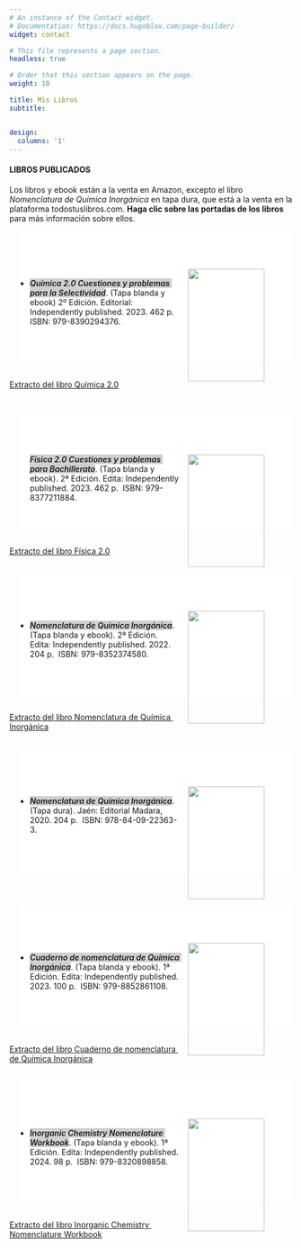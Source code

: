 ```yaml
---
# An instance of the Contact widget.
# Documentation: https://docs.hugoblox.com/page-builder/
widget: contact

# This file represents a page section.
headless: true

# Order that this section appears on the page.
weight: 10

title: Mis Libros
subtitle:


design:
  columns: '1'
---
```


#### LIBROS PUBLICADOS

Los libros y ebook están a la venta en Amazon, excepto el libro *Nomenclatura de Química Inorgánica* en tapa dura, que está a la venta en la plataforma todostuslibros.com. **Haga clic sobre las portadas de los libros** para más información sobre ellos.

<ul aria-label="Escribe una lista…" aria-multiline="true" class="rich-text editor-rich-text__editable block-editor-rich-text__editable is-selected" role="textbox" style="background-color: white; box-sizing: inherit; color: #181818; margin-bottom: 28px; margin-left: 1.3em; outline: currentcolor none medium; padding-bottom: inherit; padding-left: 1.3em; padding-right: inherit; padding-top: inherit; white-space: pre-wrap;">
<a href="https://www.amazon.es/dp/B0C1HWRFHK" style="clear: right; float: right; margin-bottom: 1em; margin-left: 1em;"><img border="0" data-original-height="500" data-original-width="341" height="200" src="https://www.dropbox.com/scl/fi/wriajf83hj1wemb0tm6w6/port_q2.0.jpg?rlkey=8zglkxajuvkklnlqfls8i0180&raw=1" width="136" /></a>
<li style="box-sizing: inherit; margin-bottom: 0px;"><span style="box-sizing: inherit; font-weight: 600;"><i data-rich-text-format-boundary="true" style="background-color: rgba(24, 24, 24, 0.2); border-radius: 2px; box-sizing: inherit;">Química 2.0 Cuestiones y problemas para la Selectividad</i></span>. (Tapa blanda y ebook) 2º Edición. Editorial: Independently published. 2023. 462 p.&nbsp; <span face="">ISBN: 979-8390294376</span>.</li>
</ul>
<div>
<span style="color: #181818; white-space: pre-wrap;"><a href="https://drive.google.com/file/d/18I6hDoD_I4EYrqfR0DrbcbiBUvyTA8_E/view?usp=sharing">Extracto del libro Química 2.0</a></span></div>
<div>
<span style="color: #181818;"><span style="white-space: pre-wrap;"><br /></span></span></div>




###### 

<ul aria-label="Escribe una lista…" aria-multiline="true" class="rich-text editor-rich-text__editable block-editor-rich-text__editable is-selected" role="textbox" style="background-color: white; box-sizing: inherit; color: #181818; margin-bottom: 28px; margin-left: 1.3em; outline: currentcolor none medium; padding-bottom: inherit; padding-left: 1.3em; padding-right: inherit; padding-top: inherit; white-space: pre-wrap;">
<a href="https://www.amazon.es/dp/B0BW2G6FSV" style="clear: right; float: right; margin-bottom: 1em; margin-left: 1em;"><img border="0" data-original-height="500" data-original-width="341" height="200" src="https://www.dropbox.com/scl/fi/epxmbfcs4b235pv5nw32b/port_f2.0.jpg?rlkey=hxb73akbif493j3r5r5hotagb&raw=1"  width="136" /></a><span style="box-sizing: inherit; font-weight: 600;"><i data-rich-text-format-boundary="true" style="background-color: rgba(24, 24, 24, 0.2); border-radius: 2px; box-sizing: inherit;">Física 2.0 Cuestiones y problemas para Bachillerato</i></span>. (Tapa blanda y ebook). 2ª Edición. Edita: Independently published. 2023. 462 p.&nbsp; <span face="">ISBN: 979-8377211884</span>.</li>
</ul>




<div>
<span style="color: #181818; white-space: pre-wrap;"><a href="https://drive.google.com/file/d/1USwdOGNXqHZ2uZTC8f-rCVViNiyYR4FH/view">Extracto del libro Física 2.0</a></span></div>
<div>
<span style="color: #181818;"><span style="white-space: pre-wrap;"><br /></span></span></div>






<ul aria-label="Escribe una lista…" aria-multiline="true" class="rich-text editor-rich-text__editable block-editor-rich-text__editable is-selected" role="textbox" style="background-color: white; box-sizing: inherit; color: #181818; margin-bottom: 28px; margin-left: 1.3em; outline: currentcolor none medium; padding-bottom: inherit; padding-left: 1.3em; padding-right: inherit; padding-top: inherit; white-space: pre-wrap;">
<a href="https://www.amazon.es/dp/B0BF2WX7TR" style="clear: right; float: right; margin-bottom: 1em; margin-left: 1em;"><img border="0" data-original-height="500" data-original-width="341" height="200" src="https://www.dropbox.com/scl/fi/skdljjyh8cmj9mw4ur845/port_nqi.jpg?rlkey=r5xa68ipz0huz2fm90pufso8h&raw=1" width="136" /></a>
<li style="box-sizing: inherit; margin-bottom: 0px;"><span style="box-sizing: inherit; font-weight: 600;"><i data-rich-text-format-boundary="true" style="background-color: rgba(24, 24, 24, 0.2); border-radius: 2px; box-sizing: inherit;">Nomenclatura de Química Inorgánica</i></span>. (Tapa blanda y ebook). 2ª Edición. Edita: Independently published. 2022. 204 p.&nbsp; <span face="">ISBN: 979-8352374580</span>.</li>
</ul>
<div>
<span style="color: #181818; white-space: pre-wrap;"><a href="https://drive.google.com/file/d/1qdOxVKuMoR-Sl9DxGhOs1zX0jlWHaa2V/view?usp=sharing">Extracto del libro Nomenclatura de Química Inorgánica</a></span></div>
<div>
<span style="color: #181818;"><span style="white-space: pre-wrap;"><br /></span></span></div>







<ul aria-label="Escribe una lista…" aria-multiline="true" class="rich-text editor-rich-text__editable block-editor-rich-text__editable is-selected" role="textbox" style="background-color: white; box-sizing: inherit; color: #181818; margin-bottom: 28px; margin-left: 1.3em; outline: currentcolor none medium; padding-bottom: inherit; padding-left: 1.3em; padding-right: inherit; padding-top: inherit; white-space: pre-wrap;">
<a href="https://www.todostuslibros.com/libros/nomenclatura-de-quimica-inorganica_978-84-09-22363-3" style="clear: right; float: right; margin-bottom: 1em; margin-left: 1em;"><img border="0" data-original-height="500" data-original-width="341" height="200" src="https://www.dropbox.com/scl/fi/skdljjyh8cmj9mw4ur845/port_nqi.jpg?rlkey=r5xa68ipz0huz2fm90pufso8h&raw=1" width="136"  /></a>
<li style="box-sizing: inherit; margin-bottom: 0px;"><span style="box-sizing: inherit; font-weight: 600;"><i data-rich-text-format-boundary="true" style="background-color: rgba(24, 24, 24, 0.2); border-radius: 2px; box-sizing: inherit;">Nomenclatura de Química Inorgánica</i></span>. (Tapa dura). Jaén: Editorial Madara, 2020. 204 p.&nbsp; <span face="">ISBN: 978-84-09-22363-3</span>.</li>
</ul>
<div>
<span style="color: #181818;"><span style="white-space: pre-wrap;"><br /></span></span></div>











<ul aria-label="Escribe una lista…" aria-multiline="true" class="rich-text editor-rich-text__editable block-editor-rich-text__editable is-selected" role="textbox" style="background-color: white; box-sizing: inherit; color: #181818; margin-bottom: 28px; margin-left: 1.3em; outline: currentcolor none medium; padding-bottom: inherit; padding-left: 1.3em; padding-right: inherit; padding-top: inherit; white-space: pre-wrap;">
<a href="https://www.amazon.es/dp/B0CFCPW9PQ" style="clear: right; float: right; margin-bottom: 1em; margin-left: 1em;"><img border="0" data-original-height="500" data-original-width="341" height="200" src="https://www.dropbox.com/scl/fi/nv6wylkljpmj66vcopcj3/port_cnqi.jpg?rlkey=ue34pgg3ykhdznj9zcwhoejq8&raw=1" width="136"  /></a>
<li style="box-sizing: inherit; margin-bottom: 0px;"><span style="box-sizing: inherit; font-weight: 600;"><i data-rich-text-format-boundary="true" style="background-color: rgba(24, 24, 24, 0.2); border-radius: 2px; box-sizing: inherit;">Cuaderno de nomenclatura de Química Inorgánica</i></span>. (Tapa blanda y ebook). 1ª Edición. Edita: Independently published. 2023. 100 p.&nbsp; <span face="">ISBN: 979-8852861108</span>.</li>
</ul>
<div>
<span style="color: #181818; white-space: pre-wrap;"><a href="   https://drive.google.com/file/d/1CkA4t8ey5X3ijncaxpsQgTZzS2x0R82o/view?usp=sharing">Extracto del libro Cuaderno de nomenclatura de Química Inorgánica</a></span></div>







<div>
<span style="color: #181818;"><span style="white-space: pre-wrap;"><br /></span></span></div>


<ul aria-label="Escribe una lista…" aria-multiline="true" class="rich-text editor-rich-text__editable block-editor-rich-text__editable is-selected" role="textbox" style="background-color: white; box-sizing: inherit; color: #181818; margin-bottom: 28px; margin-left: 1.3em; outline: currentcolor none medium; padding-bottom: inherit; padding-left: 1.3em; padding-right: inherit; padding-top: inherit; white-space: pre-wrap;">
<a href="https://www.amazon.es/dp/B0CZTD6KB9" style="clear: right; float: right; margin-bottom: 1em; margin-left: 1em;"><img border="0" data-original-height="500" data-original-width="341" height="200" src="https://www.dropbox.com/scl/fi/jrpfpr4u69ampu6zb8xs4/portada_inorganic_chemistry_..._page-0001-1.jpg?rlkey=096kur9dkwvdaqm8lrltdcx5g&raw=1" width="136"  /></a>
<li style="box-sizing: inherit; margin-bottom: 0px;"><span style="box-sizing: inherit; font-weight: 600;"><i data-rich-text-format-boundary="true" style="background-color: rgba(24, 24, 24, 0.2); border-radius: 2px; box-sizing: inherit;">Inorganic Chemistry Nomenclature Workbook</i></span>. (Tapa blanda y ebook). 1ª Edición. Edita: Independently published. 2024. 98 p.&nbsp; <span face="">ISBN: 979-8320898858</span>.</li>
</ul>
<div>
<span style="color: #181818; white-space: pre-wrap;"><a href="   https://drive.google.com/file/d/1CkA4t8ey5X3ijncaxpsQgTZzS2x0R82o/view?usp=sharing">Extracto del libro Inorganic Chemistry Nomenclature Workbook</a></span></div>



